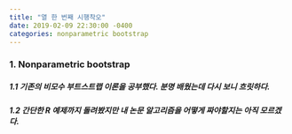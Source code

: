```yaml
---
title: "열 한 번째 시행착오"
date: 2019-02-09 22:30:00 -0400
categories: nonparametric bootstrap
---
```


### 1. Nonparametric bootstrap
##### 1.1 기존의 비모수 부트스트랩 이론을 공부했다. 분명 배웠는데 다시 보니 흐릿하다. 
##### 1.2 간단한 R 예제까지 돌려봤지만 내 논문 알고리즘을 어떻게 짜야할지는 아직 모르겠다. 
